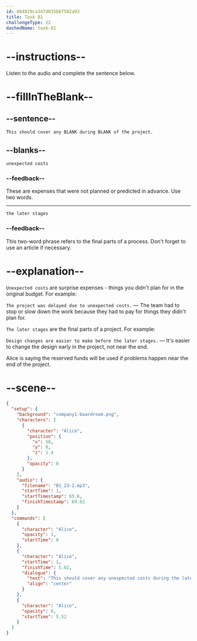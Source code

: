 ```yaml
---
id: 684829ca347d035b6f582a93
title: Task 81
challengeType: 22
dashedName: task-81
---
```


<!-- (audio) Alice: This should cover any unexpected costs during the later stages of the project. -->

# --instructions--

Listen to the audio and complete the sentence below.

# --fillInTheBlank--

## --sentence--

`This should cover any BLANK during BLANK of the project.`

## --blanks--

`unexpected costs`

### --feedback--

These are expenses that were not planned or predicted in advance. Use two words.

---

`the later stages`

### --feedback--

This two-word phrase refers to the final parts of a process. Don't forget to use an article if necessary.

# --explanation--

`Unexpected costs` are surprise expenses - things you didn't plan for in the original budget. For example:

`The project was delayed due to unexpected costs.` — The team had to stop or slow down the work because they had to pay for things they didn't plan for.

`The later stages` are the final parts of a project. For example:

`Design changes are easier to make before the later stages.` — It's easier to change the design early in the project, not near the end.

Alice is saying the reserved funds will be used if problems happen near the end of the project.

# --scene--

```json
{
  "setup": {
    "background": "company1-boardroom.png",
    "characters": [
      {
        "character": "Alice",
        "position": {
          "x": 50,
          "y": 0,
          "z": 1.4
        },
        "opacity": 0
      }
    ],
    "audio": {
      "filename": "B1_23-2.mp3",
      "startTime": 1,
      "startTimestamp": 65.6,
      "finishTimestamp": 69.62
    }
  },
  "commands": [
    {
      "character": "Alice",
      "opacity": 1,
      "startTime": 0
    },
    {
      "character": "Alice",
      "startTime": 1,
      "finishTime": 5.02,
      "dialogue": {
        "text": "This should cover any unexpected costs during the later stages of the project.",
        "align": "center"
      }
    },
    {
      "character": "Alice",
      "opacity": 0,
      "startTime": 5.52
    }
  ]
}
```
